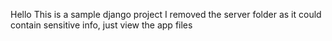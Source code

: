 Hello This is a sample django project
I removed the server folder as it could contain sensitive info,
just view the app files
